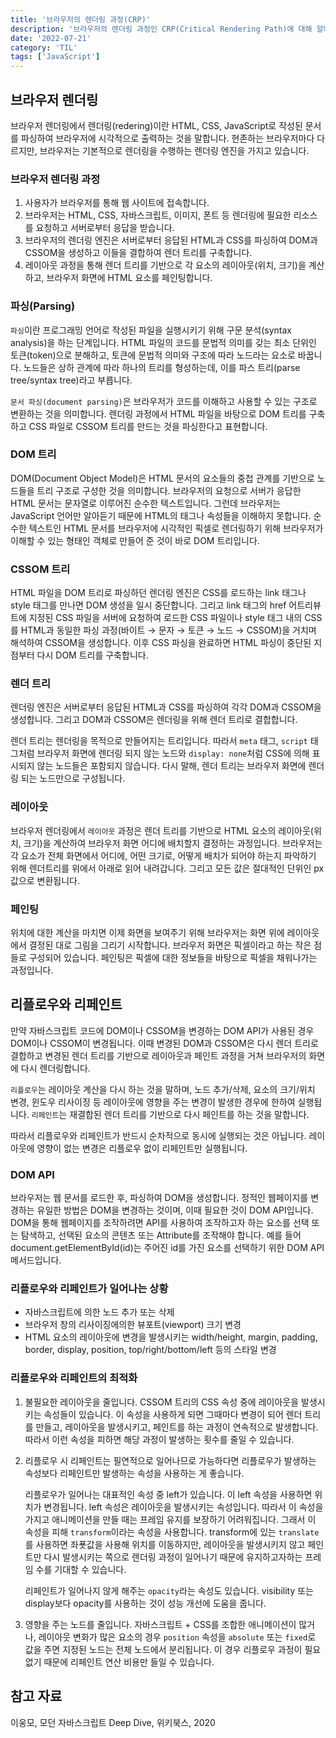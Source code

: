 ```yaml
---
title: '브라우저의 렌더링 과정(CRP)'
description: '브라우저의 렌더링 과정인 CRP(Critical Rendering Path)에 대해 알아봅니다.'
date: '2022-07-21'
category: 'TIL'
tags: ['JavaScript']
---
```


## 브라우저 렌더링

브라우저 렌더링에서 렌더링(redering)이란 HTML, CSS, JavaScript로 작성된 문서를 파싱하여 브라우저에 시각적으로 출력하는 것을 말합니다. 현존하는 브라우저마다 다르지만, 브라우저는 기본적으로 렌더링을 수행하는 렌더링 엔진을 가지고 있습니다.


### 브라우저 렌더링 과정

1. 사용자가 브라우저를 통해 웹 사이트에 접속합니다.
2. 브라우저는 HTML, CSS, 자바스크립트, 이미지, 폰트 등 렌더링에 필요한 리소스를 요청하고 서버로부터 응답을 받습니다.
3. 브라우저의 렌더링 엔진은 서버로부터 응답된 HTML과 CSS를 파싱하여 DOM과 CSSOM을 생성하고 이들을 결합하여 렌더 트리를 구축합니다.
4. 레이아웃 과정을 통해 렌더 트리를 기반으로 각 요소의 레이아웃(위치, 크기)을 계산하고, 브라우저 화면에 HTML 요소를 페인팅합니다.


### 파싱(Parsing)

`파싱`이란 프로그래밍 언어로 작성된 파일을 실행시키기 위해 구문 분석(syntax analysis)을 하는 단계입니다. HTML 파일의 코드를 문법적 의미를 갖는 최소 단위인 토큰(token)으로 분해하고, 토큰에 문법적 의미와 구조에 따라 노드라는 요소로 바꿉니다. 노드들은 상하 관계에 따라 하나의 트리를 형성하는데, 이를 파스 트리(parse tree/syntax tree)라고 부릅니다.

`문서 파싱(document parsing)`은 브라우저가 코드를 이해하고 사용할 수 있는 구조로 변환하는 것을 의미합니다. 렌더링 과정에서 HTML 파일을 바탕으로 DOM 트리를 구축하고 CSS 파일로 CSSOM 트리를 만드는 것을 파싱한다고 표현합니다.


### DOM 트리

DOM(Document Object Model)은 HTML 문서의 요소들의 중첩 관계를 기반으로 노드들을 트리 구조로 구성한 것을 의미합니다. 브라우저의 요청으로 서버가 응답한 HTML 문서는 문자열로 이루어진 순수한 텍스트입니다. 그런데 브라우저는 JavaScript 언어만 알아듣기 때문에 HTML의 태그나 속성들을 이해하지 못합니다. 순수한 텍스트인 HTML 문서를 브라우저에 시각적인 픽셀로 렌더링하기 위해 브라우저가 이해할 수 있는 형태인 객체로 만들어 준 것이 바로 DOM 트리입니다.


### CSSOM 트리

HTML 파일을 DOM 트리로 파싱하던 렌더링 엔진은 CSS를 로드하는 link 태그나 style 태그를 만나면 DOM 생성을 일시 중단합니다. 그리고 link 태그의 href 어트리뷰트에 지정된 CSS 파일을 서버에 요청하여 로드한 CSS 파일이나 style 태그 내의 CSS를 HTML과 동일한 파싱 과정(바이트 → 문자 → 토큰 → 노드 → CSSOM)을 거치며 해석하여 CSSOM을 생성합니다. 이후 CSS 파싱을 완료하면 HTML 파싱이 중단된 지점부터 다시 DOM 트리를 구축합니다.


### 렌더 트리

렌더링 엔진은 서버로부터 응답된 HTML과 CSS를 파싱하여 각각 DOM과 CSSOM을 생성합니다. 그리고 DOM과 CSSOM은 렌더링을 위해 렌더 트리로 결합합니다.

렌더 트리는 렌더링을 목적으로 만들어지는 트리입니다. 따라서 `meta` 태그, `script` 태그처럼 브라우저 화면에 렌더링 되지 않는 노드와 `display: none`처럼 CSS에 의해 표시되지 않는 노드들은 포함되지 않습니다. 다시 말해, 렌더 트리는 브라우저 화면에 렌더링 되는 노드만으로 구성됩니다.


### 레이아웃

브라우저 렌더링에서 `레이아웃` 과정은 렌더 트리를 기반으로 HTML 요소의 레이아웃(위치, 크기)을 계산하여 브라우저 화면 어디에 배치할지 결정하는 과정입니다. 브라우저는 각 요소가 전체 화면에서 어디에, 어떤 크기로, 어떻게 배치가 되어야 하는지 파악하기 위해 렌더트리를 위에서 아래로 읽어 내려갑니다. 그리고 모든 값은 절대적인 단위인 px 값으로 변환됩니다.


### 페인팅

위치에 대한 계산을 마치면 이제 화면을 보여주기 위해 브라우저는 화면 위에 레이아웃에서 결정된 대로 그림을 그리기 시작합니다. 브라우저 화면은 픽셀이라고 하는 작은 점들로 구성되어 있습니다. 페인팅은 픽셀에 대한 정보들을 바탕으로 픽셀을 채워나가는 과정입니다.


## 리플로우와 리페인트

만약 자바스크립트 코드에 DOM이나 CSSOM을 변경하는 DOM API가 사용된 경우 DOM이나 CSSOM이 변경됩니다. 이때 변경된 DOM과 CSSOM은 다시 렌더 트리로 결합하고 변경된 렌더 트리를 기반으로 레이아웃과 페인트 과정을 거쳐 브라우저의 화면에 다시 렌더링합니다.

`리플로우`는 레이아웃 계산을 다시 하는 것을 말하며, 노드 추가/삭제, 요소의 크기/위치 변경, 윈도우 리사이징 등 레이아웃에 영향을 주는 변경이 발생한 경우에 한하여 실행됩니다. `리페인트`는 재결합된 렌더 트리를 기반으로 다시 페인트를 하는 것을 말합니다.

따라서 리플로우와 리페인트가 반드시 순차적으로 동시에 실행되는 것은 아닙니다. 레이아웃에 영향이 없는 변경은 리플로우 없이 리페인트만 실행됩니다.


### DOM API

브라우저는 웹 문서를 로드한 후, 파싱하여 DOM을 생성합니다. 정적인 웹페이지를 변경하는 유일한 방법은 DOM을 변경하는 것이며, 이때 필요한 것이 DOM API입니다. DOM을 통해 웹페이지를 조작하려면 API를 사용하여 조작하고자 하는 요소를 선택 또는 탐색하고, 선택된 요소의 콘텐츠 또는 Attribute를 조작해야 합니다. 예를 들어 document.getElementById(id)는 주어진 id를 가진 요소를 선택하기 위한 DOM API 메서드입니다.


### 리플로우와 리페인트가 일어나는 상황

- 자바스크립트에 의한 노드 추가 또는 삭제
- 브라우저 창의 리사이징에의한 뷰포트(viewport) 크기 변경
- HTML 요소의 레이아웃에 변경을 발생시키는 width/height, margin, padding, border, display, position, top/right/bottom/left 등의 스타일 변경


### 리플로우와 리페인트의 최적화

1. 불필요한 레이아웃을 줄입니다. CSSOM 트리의 CSS 속성 중에 레이아웃을 발생시키는 속성들이 있습니다. 이 속성을 사용하게 되면 그때마다 변경이 되어 렌더 트리를 만들고, 레이아웃을 발생시키고, 페인트를 하는 과정이 연속적으로 발생합니다. 따라서 이런 속성을 피하면 해당 과정이 발생하는 횟수를 줄일 수 있습니다.
2. 리플로우 시 리페인트는 필연적으로 일어나므로 가능하다면 리플로우가 발생하는 속성보다 리페인트만 발생하는 속성을 사용하는 게 좋습니다.

   리플로우가 일어나는 대표적인 속성 중 left가 있습니다. 이 left 속성을 사용하면 위치가 변경됩니다. left 속성은 레이아웃을 발생시키는 속성입니다. 따라서 이 속성을 가지고 애니메이션을 만들 때는 프레임 유지를 보장하기 어려워집니다. 그래서 이 속성을 피해 `transform`이라는 속성을 사용합니다. transform에 있는 `translate`를 사용하면 좌푯값을 사용해 위치를 이동하지만, 레이아웃을 발생시키지 않고 페인트만 다시 발생시키는 쪽으로 렌더링 과정이 일어나기 때문에 유지하고자하는 프레임 수를 기대할 수 있습니다.

   리페인트가 일어나지 않게 해주는 `opacity`라는 속성도 있습니다. visibility 또는 display보다 opacity를 사용하는 것이 성능 개선에 도움을 줍니다.

3. 영향을 주는 노드를 줄입니다. 자바스크립트 + CSS를 조합한 애니메이션이 많거나, 레이아웃 변화가 많은 요소의 경우 `position` 속성을 `absolute` 또는 `fixed`로 값을 주면 지정된 노드는 전체 노드에서 분리됩니다. 이 경우 리플로우 과정이 필요 없기 때문에 리페인트 연산 비용만 들일 수 있습니다.


## 참고 자료

이웅모, 모던 자바스크립트 Deep Dive, 위키북스, 2020
